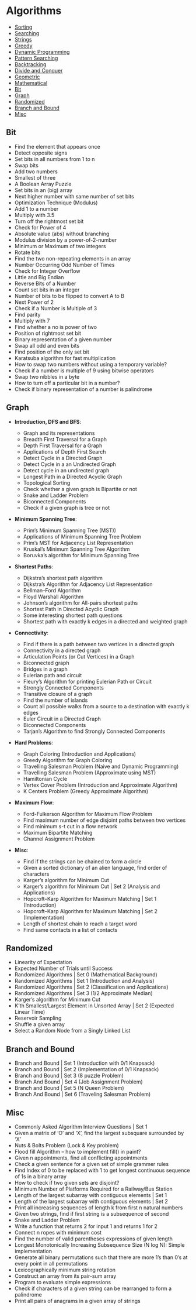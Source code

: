 # Algorithms

* [Sorting](https://github.com/shamy1st/algorithms-sorting)
* [Searching](https://github.com/shamy1st/algorithms-searching)
* [Strings](https://github.com/shamy1st/algorithms-strings)
* [Greedy](https://github.com/shamy1st/algorithms-greedy)
* [Dynamic Programming](https://github.com/shamy1st/algorithms-dynamic-programming)
* [Pattern Searching](https://github.com/shamy1st/algorithms-pattern-searching)
* [Backtracking](https://github.com/shamy1st/algorithms-backtracking/)
* [Divide and Conquer](https://github.com/shamy1st/algorithms-divide-conquer)
* [Geometric](https://github.com/shamy1st/algorithms-geometric)
* [Mathematical](https://github.com/shamy1st/algorithms-mathematical)
* [Bit]()
* [Graph]()
* [Randomized]()
* [Branch and Bound]()
* [Misc]()

## Bit
* Find the element that appears once
* Detect opposite signs
* Set bits in all numbers from 1 to n
* Swap bits
* Add two numbers
* Smallest of three
* A Boolean Array Puzzle
* Set bits in an (big) array
* Next higher number with same number of set bits
* Optimization Technique (Modulus)
* Add 1 to a number
* Multiply with 3.5
* Turn off the rightmost set bit
* Check for Power of 4
* Absolute value (abs) without branching
* Modulus division by a power-of-2-number
* Minimum or Maximum of two integers
* Rotate bits
* Find the two non-repeating elements in an array
* Number Occurring Odd Number of Times
* Check for Integer Overflow
* Little and Big Endian
* Reverse Bits of a Number
* Count set bits in an integer
* Number of bits to be flipped to convert A to B
* Next Power of 2
* Check if a Number is Multiple of 3
* Find parity
* Multiply with 7
* Find whether a no is power of two
* Position of rightmost set bit
* Binary representation of a given number
* Swap all odd and even bits
* Find position of the only set bit
* Karatsuba algorithm for fast multiplication
* How to swap two numbers without using a temporary variable?
* Check if a number is multiple of 9 using bitwise operators
* Swap two nibbles in a byte
* How to turn off a particular bit in a number?
* Check if binary representation of a number is palindrome

## Graph
* **Introduction, DFS and BFS**:
  * Graph and its representations
  * Breadth First Traversal for a Graph
  * Depth First Traversal for a Graph
  * Applications of Depth First Search
  * Detect Cycle in a Directed Graph
  * Detect Cycle in a an Undirected Graph
  * Detect cycle in an undirected graph
  * Longest Path in a Directed Acyclic Graph
  * Topological Sorting
  * Check whether a given graph is Bipartite or not
  * Snake and Ladder Problem
  * Biconnected Components
  * Check if a given graph is tree or not

* **Minimum Spanning Tree**:
  * Prim’s Minimum Spanning Tree (MST))
  * Applications of Minimum Spanning Tree Problem
  * Prim’s MST for Adjacency List Representation
  * Kruskal’s Minimum Spanning Tree Algorithm
  * Boruvka’s algorithm for Minimum Spanning Tree

* **Shortest Paths**:
  * Dijkstra’s shortest path algorithm
  * Dijkstra’s Algorithm for Adjacency List Representation
  * Bellman–Ford Algorithm
  * Floyd Warshall Algorithm
  * Johnson’s algorithm for All-pairs shortest paths
  * Shortest Path in Directed Acyclic Graph
  * Some interesting shortest path questions
  * Shortest path with exactly k edges in a directed and weighted graph

* **Connectivity**:
  * Find if there is a path between two vertices in a directed graph
  * Connectivity in a directed graph
  * Articulation Points (or Cut Vertices) in a Graph
  * Biconnected graph
  * Bridges in a graph
  * Eulerian path and circuit
  * Fleury’s Algorithm for printing Eulerian Path or Circuit
  * Strongly Connected Components
  * Transitive closure of a graph
  * Find the number of islands
  * Count all possible walks from a source to a destination with exactly k edges
  * Euler Circuit in a Directed Graph
  * Biconnected Components
  * Tarjan’s Algorithm to find Strongly Connected Components

* **Hard Problems**:
  * Graph Coloring (Introduction and Applications)
  * Greedy Algorithm for Graph Coloring
  * Travelling Salesman Problem (Naive and Dynamic Programming)
  * Travelling Salesman Problem (Approximate using MST)
  * Hamiltonian Cycle
  * Vertex Cover Problem (Introduction and Approximate Algorithm)
  * K Centers Problem (Greedy Approximate Algorithm)

* **Maximum Flow**:
  * Ford-Fulkerson Algorithm for Maximum Flow Problem
  * Find maximum number of edge disjoint paths between two vertices
  * Find minimum s-t cut in a flow network
  * Maximum Bipartite Matching
  * Channel Assignment Problem

* **Misc**:
  * Find if the strings can be chained to form a circle
  * Given a sorted dictionary of an alien language, find order of characters
  * Karger’s algorithm for Minimum Cut
  * Karger’s algorithm for Minimum Cut | Set 2 (Analysis and Applications)
  * Hopcroft–Karp Algorithm for Maximum Matching | Set 1 (Introduction)
  * Hopcroft–Karp Algorithm for Maximum Matching | Set 2 (Implementation)
  * Length of shortest chain to reach a target word
  * Find same contacts in a list of contacts

## Randomized
* Linearity of Expectation
* Expected Number of Trials until Success
* Randomized Algorithms | Set 0 (Mathematical Background)
* Randomized Algorithms | Set 1 (Introduction and Analysis)
* Randomized Algorithms | Set 2 (Classification and Applications)
* Randomized Algorithms | Set 3 (1/2 Approximate Median)
* Karger’s algorithm for Minimum Cut
* K’th Smallest/Largest Element in Unsorted Array | Set 2 (Expected Linear Time)
* Reservoir Sampling
* Shuffle a given array
* Select a Random Node from a Singly Linked List

## Branch and Bound
* Branch and Bound | Set 1 (Introduction with 0/1 Knapsack)
* Branch and Bound | Set 2 (Implementation of 0/1 Knapsack)
* Branch and Bound | Set 3 (8 puzzle Problem)
* Branch And Bound | Set 4 (Job Assignment Problem)
* Branch and Bound | Set 5 (N Queen Problem)
* Branch And Bound | Set 6 (Traveling Salesman Problem)

## Misc
* Commonly Asked Algorithm Interview Questions | Set 1
* Given a matrix of ‘O’ and ‘X’, find the largest subsquare surrounded by ‘X’
* Nuts & Bolts Problem (Lock & Key problem)
* Flood fill Algorithm – how to implement fill() in paint?
* Given n appointments, find all conflicting appointments
* Check a given sentence for a given set of simple grammer rules
* Find Index of 0 to be replaced with 1 to get longest continuous sequence of 1s in a binary array
* How to check if two given sets are disjoint?
* Minimum Number of Platforms Required for a Railway/Bus Station
* Length of the largest subarray with contiguous elements | Set 1
* Length of the largest subarray with contiguous elements | Set 2
* Print all increasing sequences of length k from first n natural numbers
* Given two strings, find if first string is a subsequence of second
* Snake and Ladder Problem
* Write a function that returns 2 for input 1 and returns 1 for 2
* Connect n ropes with minimum cost
* Find the number of valid parentheses expressions of given length
* Longest Monotonically Increasing Subsequence Size (N log N): Simple implementation
* Generate all binary permutations such that there are more 1’s than 0’s at every point in all permutations
* Lexicographically minimum string rotation
* Construct an array from its pair-sum array
* Program to evaluate simple expressions
* Check if characters of a given string can be rearranged to form a palindrome
* Print all pairs of anagrams in a given array of strings
